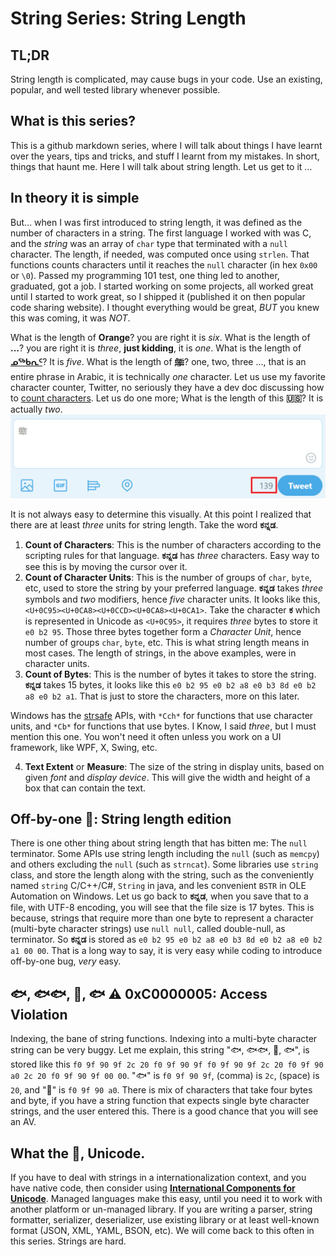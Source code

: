 # String Series: String Length
## TL;DR
String length is complicated, may cause bugs in your code. Use an existing, popular, and well tested library whenever possible.

## What is this series?
This is a github markdown series, where I will talk about things I have learnt over the years, tips and tricks, and stuff I learnt from my mistakes. In short, things that haunt me. Here I will talk about string length. Let us get to it …

## In theory it is simple
But… when I was first introduced to string length, it was defined as the number of characters in a string. The first language I worked with was C, and the *string* was an array of `char` type that terminated with a `null` character. The length, if needed, was computed once using `strlen`. That functions counts characters until it reaches the `null` character (in hex `0x00` or `\0`). Passed my programming 101 test, one thing led to another, graduated, got a job. I started working on some projects, all worked great until I started to work great, so I shipped it (published it on then popular code sharing website). I thought everything would be great, *BUT* you knew this was coming, it was *NOT*.

What is the length of **Orange**? you are right it is *six*. What is the length of **…**? you are right it is *three*, **just kidding**, it is *one*. What is the length of [**ᓄᖅᑲᕆᑦ**](https://en.wikipedia.org/wiki/Inuktitut_syllabics)? It is *five*. What is the length of [**ﷺ**](https://en.wikipedia.org/wiki/Arabic_script_in_Unicode#Word_ligatures)? one, two, three …, that is an entire phrase in Arabic, it is technically *one* character. Let us use my favorite character counter, Twitter, no seriously they have a dev doc discussing how to [count characters](https://developer.twitter.com/en/docs/basics/counting-characters). Let us do one more; What is the length of this **🇺🇸**? It is actually *two*.
![Length of Arabic Word Ligatures](media/string_length_arabic_ligature.png)

It is not always easy to determine this visually. At this point I realized that there are at least *three* units for string length. Take the word **ಕನ್ನಡ**.

1. **Count of Characters**: This is the number of characters according to the scripting rules for that language. **ಕನ್ನಡ** has *three* characters. Easy way to see this is by moving the cursor over it.
2. **Count of Character Units**: This is the number of groups of `char`, `byte`, etc, used to store the string by your preferred language. **ಕನ್ನಡ** takes *three* symbols and *two* modifiers, hence *five* character units. It looks like this, `<U+0C95><U+0CA8><U+0CCD><U+0CA8><U+0CA1>`. Take the character **ಕ** which is represented in Unicode as `<U+0C95>`, it requires *three* bytes to store it `e0 b2 95`. Those three bytes together form a *Character Unit*, hence number of groups `char`, `byte`, etc. This is what string length means in most cases. The length of strings, in the above examples, were in character units.
3. **Count of Bytes**: This is the number of bytes it takes to store the string. **ಕನ್ನಡ** takes 15 bytes, it looks like this `e0 b2 95 e0 b2 a8 e0 b3 8d e0 b2 a8 e0 b2 a1`. That is just to store the characters, more on this later.

Windows has the [strsafe](https://msdn.microsoft.com/en-us/library/windows/desktop/ff468908(v=vs.85).aspx) APIs, with `*Cch*` for functions that use character units, and `*Cb*` for functions that use bytes. I Know, I said *three*, but I must mention this one. You won't need it often unless you work on a UI framework, like WPF, X, Swing, etc.

4. **Text Extent** or **Measure**: The size of the string in display units, based on given *font* and *display device*. This will give the width and height of a box that can contain the text.  

## Off-by-one 🐞: String length edition
There is one other thing about string length that has bitten me: The `null` terminator. Some APIs use string length including the `null` (such as `memcpy`) and others excluding the `null` (such as `strncat`). Some libraries use `string` class, and store the length along with the string, such as the conveniently named `string` C/C++/C#, `String` in java, and les convenient `BSTR` in OLE Automation on Windows. Let us go back to **ಕನ್ನಡ**, when you save that to a file, with UTF-8 encoding, you will see that the file size is 17 bytes. This is because, strings that require more than one byte to represent a character (multi-byte character strings) use `null null`, called double-null, as terminator. So **ಕನ್ನಡ** is stored as `e0 b2 95 e0 b2 a8 e0 b3 8d e0 b2 a8 e0 b2 a1 00 00`. That is a long way to say, it is very easy while coding to introduce off-by-one bug, *very* easy.

## 🐟, 🐟🐟, 🐠, 🐟 ⚠ 0xC0000005: Access Violation
Indexing, the bane of string functions. Indexing into a multi-byte character string can be very buggy. Let me explain, this string "🐟, 🐟🐟, 🐠, 🐟", is stored like this `f0 9f 90 9f 2c 20 f0 9f 90 9f f0 9f 90 9f 2c 20 f0 9f 90 a0 2c 20 f0 9f 90 9f 00 00`. "🐟" is `f0 9f 90 9f`, (comma) is `2c`, (space) is `20`, and "🐠" is `f0 9f 90 a0`. There is mix of characters that take four bytes and byte, if you have a string function that expects single byte character strings, and the user entered this. There is a good chance that you will see an AV. 

## What the 💩, Unicode.
If you have to deal with strings in a internationalization context, and you have native code, then consider using [**International Components for Unicode**](icu-project.org). Managed languages make this easy, until you need it to work with another platform or un-managed library. If you are writing a parser, string formatter, serializer, deserializer, use existing library or at least well-known format (JSON, XML, YAML, BSON, etc). We will come back to this often in this series. Strings are hard.
